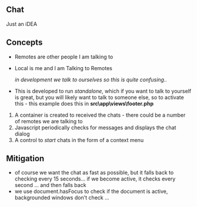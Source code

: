 ## Chat

Just an iDEA

## Concepts
* Remotes are other people I am talking to
* Local is me and I am Talking to Remotes

    _in development we talk to ourselves so this is quite confusing.._

* This is developed to run _standalone_, which if you want to talk to yourself is great, but you will likely want to talk to someone else, so to activate this - this example does this in **src\app\views\footer.php**

1. A container is created to received the chats - there could be a number of remotes we are talking to
2. Javascript periodically checks for messages and displays the chat dialog
3. A control to _start_ chats in the form of a context menu

## Mitigation
* of course we want the chat as fast as possible, but it falls back to checking every 15 seconds... if we become active, it checks every second ... and then falls back
* we use document.hasFocus to check if the document is active, backgrounded windows don't check ...